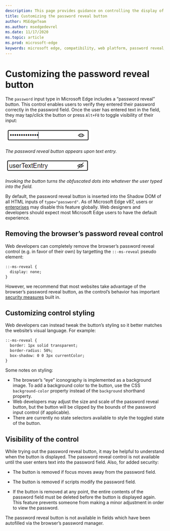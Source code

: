 ```yaml
---
description: This page provides guidance on controlling the display of the password reveal button
title: Customizing the password reveal button
author: MSEdgeTeam
ms.author: msedgedevrel
ms.date: 11/17/2020
ms.topic: article
ms.prod: microsoft-edge
keywords: microsoft edge, compatibility, web platform, password reveal, eye icon
---
```

# Customizing the password reveal button

The `password` input type in Microsoft Edge includes a “password reveal” button. This control enables users to verify they entered their password correctly in the password field. Once the user has entered text in the field, they may tap/click the button or press `Alt+F8` to toggle visibility of their input:

![A password field with dots hiding entered characters. An icon shaped like an eye is displayed within the right-hand side of the field.](../media/web-platform/password-reveal/password-eye.png)

_The password reveal button appears upon text entry._

![The eye icon in the same password field now has a stroke through it, and the characters are revealed.](../media/web-platform/password-reveal/password-toggled.png)

_Invoking the button turns the obfuscated dots into whatever the user typed into the field._

By default, the password reveal button is inserted into the Shadow DOM of all HTML inputs of `type="password"`. As of Microsoft Edge v87, users or [enterprises](https://docs.microsoft.com/deployedge/microsoft-edge-policies#passwordrevealenabled) may disable this feature globally. Web designers and developers should expect most Microsoft Edge users to have the default experience.

## Removing the browser’s password reveal control

Web developers can completely remove the browser’s password reveal control (e.g. in favor of their own) by targetting the `::-ms-reveal` pseudo element:

```
::-ms-reveal {
  display: none;
}
```

However, we recommend that most websites take advantage of the browser’s password reveal button, as the control’s behavior has important [security measures](#visibility-of-the-control) built in.

## Customizing control styling

Web developers can instead tweak the button’s styling so it better matches the website’s visual language. For example:

```
::-ms-reveal {
  border: 1px solid transparent;
  border-radius: 50%;
  box-shadow: 0 0 3px currentColor;
}
```

Some notes on styling:

* The browser’s “eye” iconography is implemented as a background image. To add a background color to the button, use the CSS `background-color` property instead of the `background` shorthand property.
* Web developers may adjust the size and scale of the password reveal button, but the button will be clipped by the bounds of the password input control (if applicable).
* There are currently no state selectors available to style the toggled state of the button.


## Visibility of the control

While trying out the password reveal button, it may be helpful to understand when the button is displayed. The password reveal control is not available until the user enters text into the password field. Also, for added security:


* The button is removed if focus moves away from the password field.

* The button is removed if scripts modify the password field.
* If the button is removed at any point, the entire contents of the password field must be deleted before the button is displayed again. This feature prevents someone from making a minor adjustment in order to view the password.


The password reveal button is not available in fields which have been autofilled via the browser’s password manager.
